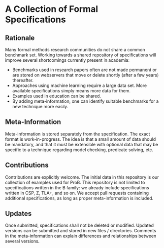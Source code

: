 # A Collection of Formal Specifications

## Rationale

Many formal methods research communities
do not share a common benchmark set.
Working towards a shared repository of specifications
will improve several shortcomings currently present in academia:

- Benchmarks used in research papers often are not made permanent
  or are stored on webservers that move or delete shortly (after a few years) thereafter.
- Approaches using machine learning require a large data set.
  More available specifications simply means more data for them.
- Examples used in education can be shared.
- By adding meta-information, one can identify suitable benchmarks
  for a new technique more easily.

## Meta-Information

Meta-information is stored separately from the specification.
The exact format is work-in-progress.
The idea is that a small amount of data should be mandatory,
and that it must be extensible with optional data
that may be specific to a technique regarding model checking, predicate solving, etc.

## Contributions

Contributions are explicitly welcome.
The initial data in this repository is our collection of examples used for ProB.
This repository is not limited to specifications written in the B family:
we already include specifications written in CSP, Z, TLA+, and so on.
We accept pull requests containing additional specifications,
as long as proper meta-information is included.

## Updates

Once submitted, specifications shall not be deleted or modified.
Updated versions can be submitted and stored in new files / directories.
Comments in the meta-information can explain differences and relationships
between several versions.


